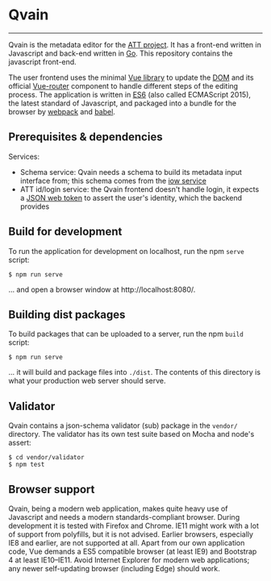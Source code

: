 
# Qvain
-------

Qvain is the metadata editor for the [ATT project](http://avointiede.fi/). It has a front-end written in Javascript and back-end written in [Go](https://golang.org/). This repository contains the javascript front-end.

The user frontend uses the minimal [Vue library](https://vuejs.org/) to update the [DOM](https://en.wikipedia.org/wiki/Document_Object_Model) and its official [Vue-router](https://router.vuejs.org/) component to handle different steps of the editing process. The application is written in [ES6](https://kangax.github.io/compat-table/es6/) (also called ECMAScript 2015), the latest standard of Javascript, and packaged into a bundle for the browser by [webpack](https://webpack.js.org/) and [babel](https://babeljs.io/).


## Prerequisites & dependencies

Services:

- Schema service: Qvain needs a schema to build its metadata input interface from; this schema comes from the [iow service](http://iow.csc.fi/model/mrd/)
- ATT id/login service: the Qvain frontend doesn't handle login, it expects a [JSON web token](https://jwt.io/) to assert the user's identity, which the backend provides


## Build for development

To run the application for development on localhost, run the npm `serve` script:

```shell
$ npm run serve
```

... and open a browser window at http://localhost:8080/.


## Building dist packages

To build packages that can be uploaded to a server, run the npm `build` script:

```shell
$ npm run serve
```

... it will build and package files into `./dist`. The contents of this directory is what your production web server should serve.


## Validator

Qvain contains a json-schema validator (sub) package in the `vendor/` directory. The validator has its own test suite based on Mocha and node's assert:

```shell
$ cd vendor/validator
$ npm test
```


## Browser support

Qvain, being a modern web application, makes quite heavy use of Javascript and needs a modern standards-compliant browser. During development it is tested with Firefox and Chrome. IE11 might work with a lot of support from polyfills, but it is not advised. Earlier browsers, especially IE8 and earlier, are not supported at all. Apart from our own application code, Vue demands a ES5 compatible browser (at least IE9) and Bootstrap 4 at least IE10–IE11. Avoid Internet Explorer for modern web applications; any newer self-updating browser (including Edge) should work.
